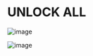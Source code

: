 # UNLOCK ALL

![image](https://github.com/user-attachments/assets/04da337b-9a52-46e1-aec2-57ff0b100e05)


![image](https://github.com/user-attachments/assets/c9e579e6-5116-45ef-89f0-5459f3ef7a96)

